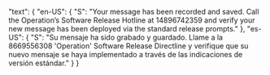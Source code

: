 "text": {
    "en-US": {
        "S": "<speak><prosody rate='95%'>Your message has been recorded and saved. Call the Operation’s Software Release Hotline at <say-as interpret-as='telephone'>14896742359</say-as> and verify your new message has been deployed via the standard release prompts.</prosody></speak>"
    },
    "es-US": {
        "S": "<speak><prosody rate='95%'>Su mensaje ha sido grabado y guardado. Llame a la <say-as interpret-as='telephone'>8669556308</say-as> 'Operation' Software Release Directline y verifique que su nuevo mensaje se haya implementado a través de las indicaciones de versión estándar.</prosody></speak>"
    }
}
